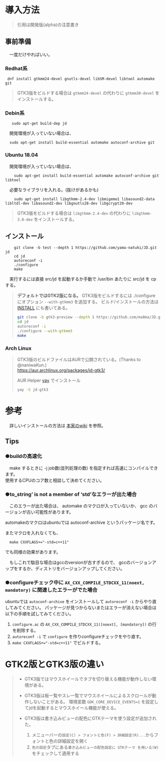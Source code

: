 
# 導入方法

> 引用は開発版(alpha)の注意書き

## 事前準備

　一度だけやればいい。

### Redhat系
`  dnf install gtkmm24-devel gnutls-devel libSM-devel libtool automake git `

> GTK3版をビルドする場合は `gtkmm24-devel` の代わりに `gtkmm30-devel` をインストールする。

### Debin系
`   sudo apt-get build-dep jd`

　開発環境が入っていない場合は、

`  sudo apt-get install build-essential automake autoconf-archive git`

### Ubuntu 18.04
　開発環境が入っていない場合は、

`    sudo apt-get install build-essential automake autoconf-archive git libtool`

　必要なライブラリを入れる。(抜けがあるかも)

`    sudo apt-get install libgtkmm-2.4-dev libmigemo1 libasound2-data libltdl-dev libasound2-dev libgnutls28-dev libgcrypt20-dev`

> GTK3版をビルドする場合は `libgtkmm-2.4-dev` の代わりに `libgtkmm-3.0-dev` をインストールする。

## インストール

```
    git clone -b test --depth 1 https://github.com/yama-natuki/JD.git jd  
    cd jd  
    autoreconf -i  
    ./configure  
    make
```

　実行するには直接 src/jd を起動するか手動で /usr/bin あたりに src/jd を cp する。

> **デフォルトではGTK2版になる。** GTK3版をビルドするには ./configure にオプション `--with-gtkmm3` を追加する。
> ビルド/インストールの方法は [INSTALL](./INSTALL) にも書いてある。
> ```sh
> git clone -b gtk3-preview --depth 1 https://github.com/ma8ma/JD.git jd
> cd jd
> autoreconf -i
> ./configure --with-gtkmm3
> make
> ```

### Arch Linux
> GTK3版のビルドファイルはAURで公開されている。(Thanks to @naniwaKun.)  
> https://aur.archlinux.org/packages/jd-gtk3/
>
> AUR Helper [yay](https://github.com/Jguer/yay) でインストール
> ```sh
> yay -S jd-gtk3
> ```

# 参考
　詳しいインストールの方法は [本家のwiki](https://ja.osdn.net/projects/jd4linux/wiki/OS%2f%E3%83%87%E3%82%A3%E3%82%B9%E3%83%88%E3%83%AA%E3%83%93%E3%83%A5%E3%83%BC%E3%82%B7%E3%83%A7%E3%83%B3%E5%88%A5%E3%82%A4%E3%83%B3%E3%82%B9%E3%83%88%E3%83%BC%E3%83%AB%E6%96%B9%E6%B3%95) を参照。


## Tips

### ●buildの高速化
　make するときに -j job数(並列処理の数) を指定すれば高速にコンパイルできます。  
使用するCPUのコア数と相談して決めてください。

###  ●to_string’ is not a member of ‘std’なエラーが出た場合
　このエラーが出た場合は、 automake のマクロが入っていないか、
gcc のバージョンが古い可能性があります。

automakeのマクロはubuntuでは autoconf-archive というパッケージ名です。

またマクロを入れなくても、

`   make CXXFLAGS+="-std=c++11" `

でも同様の効果があります。

　もしこれで駄目な場合はgccのversionが古すぎるので、
gccのバージョンアップをするか、ディストリをバージョンアップしてください。

### ●configureチェック中に `AX_CXX_COMPILE_STDCXX_11(noext, mandatory)` に関連したエラーがでた場合
ubuntuでは `autoconf-archive` をインストールして `autoreconf -i` からやり直してみてください。
パッケージが見つからないまたはエラーが消えない場合は以下の手順を試してみてください。

1. `configure.ac` の `AX_CXX_COMPILE_STDCXX_11([noext], [mandatory])` の行を削除する。
2. `autoreconf -i` で `configure` を作りconfigureチェックをやり直す。
3. `make CXXFLAGS+="-std=c++11"` でビルドする。


# GTK2版とGTK3版の違い

> * GTK3版ではマウスホイールでタブを切り替える機能が動作しない環境がある。
>
> * GTK3版は板一覧やスレ一覧でマウスホイールによるスクロールが動作しないことがある。
>   環境変数 `GDK_CORE_DEVICE_EVENTS=1` を設定してjdを起動するとマウスホイール機能が使える。
>
> * GTK3版は書き込みビューの配色にGTKテーマを使う設定が追加された。
>   1. メニューバーの`設定(C) > フォントと色(F) > 詳細設定(R)...`からフォントと色の詳細設定を開く
>   2. `色の設定`タブにある`書き込みビューの配色設定に GTKテーマ を用いる(W)`をチェックして適用する
